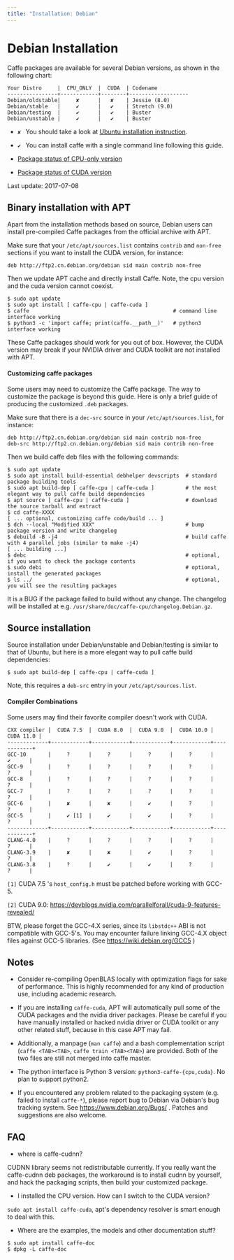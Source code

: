 ```yaml
---
title: "Installation: Debian"
---
```


# Debian Installation

Caffe packages are available for several Debian versions, as shown in the
following chart:

```
Your Distro     |  CPU_ONLY  |  CUDA  | Codename
----------------+------------+--------+-------------------
Debian/oldstable|     ✘      |   ✘    | Jessie (8.0)
Debian/stable   |     ✔      |   ✔    | Stretch (9.0)
Debian/testing  |     ✔      |   ✔    | Buster
Debian/unstable |     ✔      |   ✔    | Buster
```

* `✘ ` You should take a look at [Ubuntu installation instruction](install_apt.html).

* `✔ ` You can install caffe with a single command line following this guide.

* [Package status of CPU-only version](https://tracker.debian.org/pkg/caffe)

* [Package status of CUDA version](https://tracker.debian.org/pkg/caffe-contrib)

Last update: 2017-07-08

## Binary installation with APT

Apart from the installation methods based on source, Debian users can install
pre-compiled Caffe packages from the official archive with APT.

Make sure that your `/etc/apt/sources.list` contains `contrib` and `non-free`
sections if you want to install the CUDA version, for instance:

```
deb http://ftp2.cn.debian.org/debian sid main contrib non-free
```

Then we update APT cache and directly install Caffe. Note, the cpu version and
the cuda version cannot coexist.

```
$ sudo apt update
$ sudo apt install [ caffe-cpu | caffe-cuda ]
$ caffe                                              # command line interface working
$ python3 -c 'import caffe; print(caffe.__path__)'   # python3 interface working
```

These Caffe packages should work for you out of box. However, the CUDA version
may break if your NVIDIA driver and CUDA toolkit are not installed with APT.

#### Customizing caffe packages

Some users may need to customize the Caffe package. The way to customize
the package is beyond this guide. Here is only a brief guide of producing
the customized `.deb` packages. 

Make sure that there is a `dec-src` source in your `/etc/apt/sources.list`,
for instance:

```
deb http://ftp2.cn.debian.org/debian sid main contrib non-free
deb-src http://ftp2.cn.debian.org/debian sid main contrib non-free
```

Then we build caffe deb files with the following commands:

```
$ sudo apt update
$ sudo apt install build-essential debhelper devscripts  # standard package building tools
$ sudo apt build-dep [ caffe-cpu | caffe-cuda ]          # the most elegant way to pull caffe build dependencies
$ apt source [ caffe-cpu | caffe-cuda ]                  # download the source tarball and extract
$ cd caffe-XXXX
[ ... optional, customizing caffe code/build ... ]
$ dch --local "Modified XXX"                             # bump package version and write changelog
$ debuild -B -j4                                         # build caffe with 4 parallel jobs (similar to make -j4)
[ ... building ...]
$ debc                                                   # optional, if you want to check the package contents
$ sudo debi                                              # optional, install the generated packages
$ ls ../                                                 # optional, you will see the resulting packages
```

It is a BUG if the package failed to build without any change.
The changelog will be installed at e.g. `/usr/share/doc/caffe-cpu/changelog.Debian.gz`.

## Source installation

Source installation under Debian/unstable and Debian/testing is similar to that of Ubuntu, but
here is a more elegant way to pull caffe build dependencies:

```
$ sudo apt build-dep [ caffe-cpu | caffe-cuda ]
```

Note, this requires a `deb-src` entry in your `/etc/apt/sources.list`.

#### Compiler Combinations

Some users may find their favorite compiler doesn't work with CUDA.

```
CXX compiler |  CUDA 7.5  |  CUDA 8.0  |  CUDA 9.0  |  CUDA 10.0 |  CUDA 11.0 |
-------------+------------+------------+------------+------------+------------+
GCC-10       |     ?      |     ?      |     ?      |     ?      |     ✔      |
GCC-9        |     ?      |     ?      |     ?      |     ?      |     ?      |
GCC-8        |     ?      |     ?      |     ?      |     ?      |     ?      |
GCC-7        |     ?      |     ?      |     ?      |     ?      |     ?      |
GCC-6        |     ✘      |     ✘      |     ✔      |     ?      |     ?      |
GCC-5        |     ✔ [1]  |     ✔      |     ✔      |     ?      |     ?      |
-------------+------------+------------+------------+------------+------------+
CLANG-4.0    |     ?      |     ?      |     ?      |     ?      |     ?      |
CLANG-3.9    |     ✘      |     ✘      |     ✔      |     ?      |     ?      |
CLANG-3.8    |     ?      |     ✔      |     ✔      |     ?      |     ?      |
```

`[1]` CUDA 7.5 's `host_config.h` must be patched before working with GCC-5.

`[2]` CUDA 9.0: https://devblogs.nvidia.com/parallelforall/cuda-9-features-revealed/

BTW, please forget the GCC-4.X series, since its `libstdc++` ABI is not compatible with GCC-5's.
You may encounter failure linking GCC-4.X object files against GCC-5 libraries.
(See https://wiki.debian.org/GCC5 )

## Notes

* Consider re-compiling OpenBLAS locally with optimization flags for sake of
performance. This is highly recommended for any kind of production use, including
academic research.

* If you are installing `caffe-cuda`, APT will automatically pull some of the
CUDA packages and the nvidia driver packages. Please be careful if you have
manually installed or hacked nvidia driver or CUDA toolkit or any other
related stuff, because in this case APT may fail.

* Additionally, a manpage (`man caffe`) and a bash complementation script
(`caffe <TAB><TAB>`, `caffe train <TAB><TAB>`) are provided.
Both of the two files are still not merged into caffe master.

* The python interface is Python 3 version: `python3-caffe-{cpu,cuda}`.
No plan to support python2.

* If you encountered any problem related to the packaging system (e.g. failed to install `caffe-*`),
please report bug to Debian via Debian's bug tracking system. See https://www.debian.org/Bugs/ .
Patches and suggestions are also welcome.

## FAQ

* where is caffe-cudnn?

CUDNN library seems not redistributable currently. If you really want the
caffe-cudnn deb packages, the workaround is to install cudnn by yourself,
and hack the packaging scripts, then build your customized package.

* I installed the CPU version. How can I switch to the CUDA version?

`sudo apt install caffe-cuda`, apt's dependency resolver is smart enough to deal with this.

* Where are the examples, the models and other documentation stuff?

```
$ sudo apt install caffe-doc
$ dpkg -L caffe-doc
```
